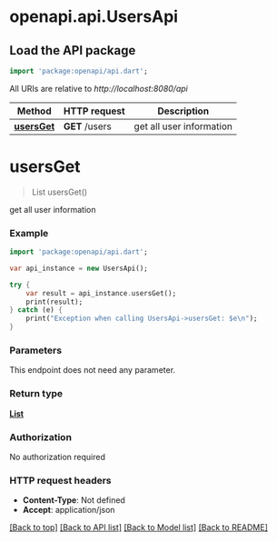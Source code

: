 # openapi.api.UsersApi

## Load the API package
```dart
import 'package:openapi/api.dart';
```

All URIs are relative to *http://localhost:8080/api*

Method | HTTP request | Description
------------- | ------------- | -------------
[**usersGet**](UsersApi.md#usersGet) | **GET** /users | get all user information


# **usersGet**
> List<User> usersGet()

get all user information

### Example 
```dart
import 'package:openapi/api.dart';

var api_instance = new UsersApi();

try { 
    var result = api_instance.usersGet();
    print(result);
} catch (e) {
    print("Exception when calling UsersApi->usersGet: $e\n");
}
```

### Parameters
This endpoint does not need any parameter.

### Return type

[**List<User>**](User.md)

### Authorization

No authorization required

### HTTP request headers

 - **Content-Type**: Not defined
 - **Accept**: application/json

[[Back to top]](#) [[Back to API list]](../README.md#documentation-for-api-endpoints) [[Back to Model list]](../README.md#documentation-for-models) [[Back to README]](../README.md)

